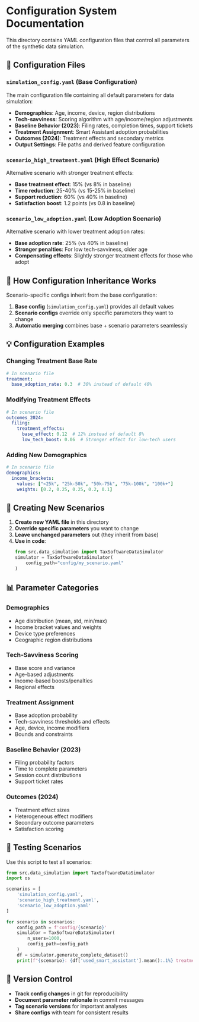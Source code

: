 # Configuration System Documentation

This directory contains YAML configuration files that control all parameters of the synthetic data simulation.

## 📁 Configuration Files

### `simulation_config.yaml` (Base Configuration)
The main configuration file containing all default parameters for data simulation:

- **Demographics**: Age, income, device, region distributions
- **Tech-savviness**: Scoring algorithm with age/income/region adjustments  
- **Baseline Behavior (2023)**: Filing rates, completion times, support tickets
- **Treatment Assignment**: Smart Assistant adoption probabilities
- **Outcomes (2024)**: Treatment effects and secondary metrics
- **Output Settings**: File paths and derived feature configuration

### `scenario_high_treatment.yaml` (High Effect Scenario)
Alternative scenario with stronger treatment effects:
- **Base treatment effect**: 15% (vs 8% in baseline)
- **Time reduction**: 25-40% (vs 15-25% in baseline)  
- **Support reduction**: 60% (vs 40% in baseline)
- **Satisfaction boost**: 1.2 points (vs 0.8 in baseline)

### `scenario_low_adoption.yaml` (Low Adoption Scenario)
Alternative scenario with lower treatment adoption rates:
- **Base adoption rate**: 25% (vs 40% in baseline)
- **Stronger penalties**: For low tech-savviness, older age
- **Compensating effects**: Slightly stronger treatment effects for those who adopt

## 🔧 How Configuration Inheritance Works

Scenario-specific configs inherit from the base configuration:

1. **Base config** (`simulation_config.yaml`) provides all default values
2. **Scenario configs** override only specific parameters they want to change
3. **Automatic merging** combines base + scenario parameters seamlessly

## 💡 Configuration Examples

### Changing Treatment Base Rate
```yaml
# In scenario file
treatment:
  base_adoption_rate: 0.3  # 30% instead of default 40%
```

### Modifying Treatment Effects
```yaml
# In scenario file  
outcomes_2024:
  filing:
    treatment_effects:
      base_effect: 0.12  # 12% instead of default 8%
      low_tech_boost: 0.06  # Stronger effect for low-tech users
```

### Adding New Demographics
```yaml
# In scenario file
demographics:
  income_brackets:
    values: ["<25k", "25k-50k", "50k-75k", "75k-100k", "100k+"]
    weights: [0.2, 0.25, 0.25, 0.2, 0.1]
```

## 🎯 Creating New Scenarios

1. **Create new YAML file** in this directory
2. **Override specific parameters** you want to change
3. **Leave unchanged parameters** out (they inherit from base)
4. **Use in code**:
   ```python
   from src.data_simulation import TaxSoftwareDataSimulator
   simulator = TaxSoftwareDataSimulator(
       config_path="config/my_scenario.yaml"
   )
   ```

## 📊 Parameter Categories

### Demographics
- Age distribution (mean, std, min/max)
- Income bracket values and weights
- Device type preferences
- Geographic region distributions

### Tech-Savviness Scoring
- Base score and variance
- Age-based adjustments
- Income-based boosts/penalties
- Regional effects

### Treatment Assignment
- Base adoption probability
- Tech-savviness thresholds and effects
- Age, device, income modifiers
- Bounds and constraints

### Baseline Behavior (2023)
- Filing probability factors
- Time to complete parameters
- Session count distributions
- Support ticket rates

### Outcomes (2024)
- Treatment effect sizes
- Heterogeneous effect modifiers
- Secondary outcome parameters
- Satisfaction scoring

## 🧪 Testing Scenarios

Use this script to test all scenarios:

```python
from src.data_simulation import TaxSoftwareDataSimulator
import os

scenarios = [
    'simulation_config.yaml',
    'scenario_high_treatment.yaml', 
    'scenario_low_adoption.yaml'
]

for scenario in scenarios:
    config_path = f'config/{scenario}'
    simulator = TaxSoftwareDataSimulator(
        n_users=1000, 
        config_path=config_path
    )
    df = simulator.generate_complete_dataset()
    print(f"{scenario}: {df['used_smart_assistant'].mean():.1%} treatment rate")
```

## 🔄 Version Control

- **Track config changes** in git for reproducibility
- **Document parameter rationale** in commit messages
- **Tag scenario versions** for important analyses
- **Share configs** with team for consistent results 